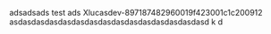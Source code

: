 adsadsads
test
ads
Xlucasdev-897187482960019f423001c1c200912
asdasdasdasdasdasdasdasdasdasdasdasdasdasdasd
k
d
